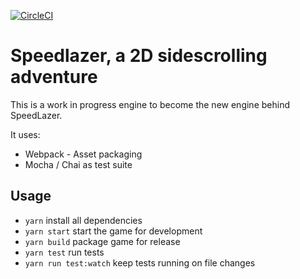 [![CircleCI](https://circleci.com/gh/matthijsgroen/speedlazer.svg?style=svg)](https://circleci.com/gh/matthijsgroen/speedlazer)

# Speedlazer, a 2D sidescrolling adventure

This is a work in progress engine to become the new
engine behind SpeedLazer.

It uses:

- Webpack - Asset packaging
- Mocha / Chai as test suite

## Usage

- `yarn` install all dependencies
- `yarn start` start the game for development
- `yarn build` package game for release
- `yarn test` run tests
- `yarn run test:watch` keep tests running on file changes
